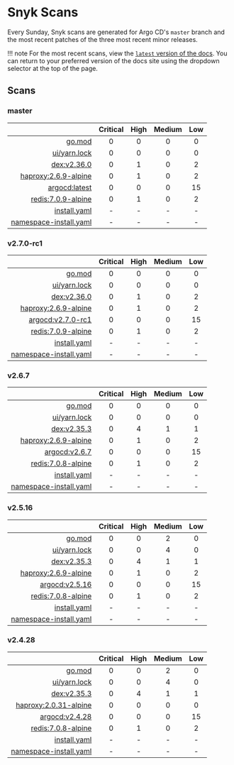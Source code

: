 # Snyk Scans

Every Sunday, Snyk scans are generated for Argo CD's `master` branch and the most recent patches of the three most
recent minor releases.

!!! note
    For the most recent scans, view the [`latest` version of the docs](https://argo-cd.readthedocs.io/en/latest/snyk/).
    You can return to your preferred version of the docs site using the dropdown selector at the top of the page.

## Scans

### master

|    | Critical | High | Medium | Low |
|---:|:--------:|:----:|:------:|:---:|
| [go.mod](master/argocd-test.html) | 0 | 0 | 0 | 0 |
| [ui/yarn.lock](master/argocd-test.html) | 0 | 0 | 0 | 0 |
| [dex:v2.36.0](master/ghcr.io_dexidp_dex_v2.36.0.html) | 0 | 1 | 0 | 2 |
| [haproxy:2.6.9-alpine](master/haproxy_2.6.9-alpine.html) | 0 | 1 | 0 | 2 |
| [argocd:latest](master/quay.io_argoproj_argocd_latest.html) | 0 | 0 | 0 | 15 |
| [redis:7.0.9-alpine](master/redis_7.0.9-alpine.html) | 0 | 1 | 0 | 2 |
| [install.yaml](master/argocd-iac-install.html) | - | - | - | - |
| [namespace-install.yaml](master/argocd-iac-namespace-install.html) | - | - | - | - |

### v2.7.0-rc1

|    | Critical | High | Medium | Low |
|---:|:--------:|:----:|:------:|:---:|
| [go.mod](v2.7.0-rc1/argocd-test.html) | 0 | 0 | 0 | 0 |
| [ui/yarn.lock](v2.7.0-rc1/argocd-test.html) | 0 | 0 | 0 | 0 |
| [dex:v2.36.0](v2.7.0-rc1/ghcr.io_dexidp_dex_v2.36.0.html) | 0 | 1 | 0 | 2 |
| [haproxy:2.6.9-alpine](v2.7.0-rc1/haproxy_2.6.9-alpine.html) | 0 | 1 | 0 | 2 |
| [argocd:v2.7.0-rc1](v2.7.0-rc1/quay.io_argoproj_argocd_v2.7.0-rc1.html) | 0 | 0 | 0 | 15 |
| [redis:7.0.9-alpine](v2.7.0-rc1/redis_7.0.9-alpine.html) | 0 | 1 | 0 | 2 |
| [install.yaml](v2.7.0-rc1/argocd-iac-install.html) | - | - | - | - |
| [namespace-install.yaml](v2.7.0-rc1/argocd-iac-namespace-install.html) | - | - | - | - |

### v2.6.7

|    | Critical | High | Medium | Low |
|---:|:--------:|:----:|:------:|:---:|
| [go.mod](v2.6.7/argocd-test.html) | 0 | 0 | 0 | 0 |
| [ui/yarn.lock](v2.6.7/argocd-test.html) | 0 | 0 | 0 | 0 |
| [dex:v2.35.3](v2.6.7/ghcr.io_dexidp_dex_v2.35.3.html) | 0 | 4 | 1 | 1 |
| [haproxy:2.6.9-alpine](v2.6.7/haproxy_2.6.9-alpine.html) | 0 | 1 | 0 | 2 |
| [argocd:v2.6.7](v2.6.7/quay.io_argoproj_argocd_v2.6.7.html) | 0 | 0 | 0 | 15 |
| [redis:7.0.8-alpine](v2.6.7/redis_7.0.8-alpine.html) | 0 | 1 | 0 | 2 |
| [install.yaml](v2.6.7/argocd-iac-install.html) | - | - | - | - |
| [namespace-install.yaml](v2.6.7/argocd-iac-namespace-install.html) | - | - | - | - |

### v2.5.16

|    | Critical | High | Medium | Low |
|---:|:--------:|:----:|:------:|:---:|
| [go.mod](v2.5.16/argocd-test.html) | 0 | 0 | 2 | 0 |
| [ui/yarn.lock](v2.5.16/argocd-test.html) | 0 | 0 | 4 | 0 |
| [dex:v2.35.3](v2.5.16/ghcr.io_dexidp_dex_v2.35.3.html) | 0 | 4 | 1 | 1 |
| [haproxy:2.6.9-alpine](v2.5.16/haproxy_2.6.9-alpine.html) | 0 | 1 | 0 | 2 |
| [argocd:v2.5.16](v2.5.16/quay.io_argoproj_argocd_v2.5.16.html) | 0 | 0 | 0 | 15 |
| [redis:7.0.8-alpine](v2.5.16/redis_7.0.8-alpine.html) | 0 | 1 | 0 | 2 |
| [install.yaml](v2.5.16/argocd-iac-install.html) | - | - | - | - |
| [namespace-install.yaml](v2.5.16/argocd-iac-namespace-install.html) | - | - | - | - |

### v2.4.28

|    | Critical | High | Medium | Low |
|---:|:--------:|:----:|:------:|:---:|
| [go.mod](v2.4.28/argocd-test.html) | 0 | 0 | 2 | 0 |
| [ui/yarn.lock](v2.4.28/argocd-test.html) | 0 | 0 | 4 | 0 |
| [dex:v2.35.3](v2.4.28/ghcr.io_dexidp_dex_v2.35.3.html) | 0 | 4 | 1 | 1 |
| [haproxy:2.0.31-alpine](v2.4.28/haproxy_2.0.31-alpine.html) | 0 | 0 | 0 | 0 |
| [argocd:v2.4.28](v2.4.28/quay.io_argoproj_argocd_v2.4.28.html) | 0 | 0 | 0 | 15 |
| [redis:7.0.8-alpine](v2.4.28/redis_7.0.8-alpine.html) | 0 | 1 | 0 | 2 |
| [install.yaml](v2.4.28/argocd-iac-install.html) | - | - | - | - |
| [namespace-install.yaml](v2.4.28/argocd-iac-namespace-install.html) | - | - | - | - |
